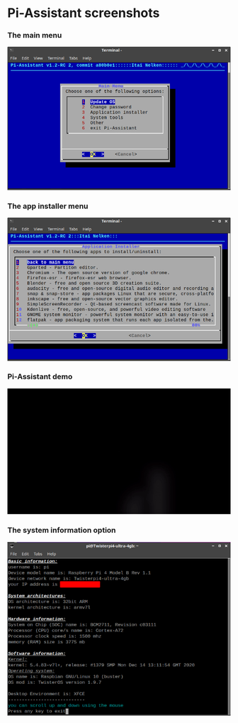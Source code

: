 # Pi-Assistant screenshots
### The main menu
![piassist-mainmenu.png](screenshots/piassist-mainmenu.png)
### The app installer menu
![spiassist-appmenu.png](screenshots/piassist-appmenu.png)
### Pi-Assistant demo
![piassist-demo.gif](screenshots/piassist-demo.gif)
### The system information option
![piassist-sys-tools.png](screenshots/piassist-sys-info.png)
